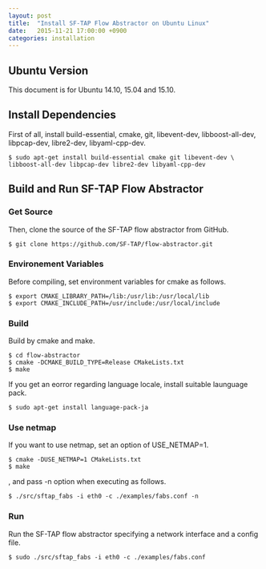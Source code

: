 ```yaml
---
layout: post
title:  "Install SF-TAP Flow Abstractor on Ubuntu Linux"
date:   2015-11-21 17:00:00 +0900
categories: installation
---
```

## Ubuntu Version

This document is for Ubuntu 14.10, 15.04 and 15.10.

## Install Dependencies

First of all, install build-essential, cmake, git, libevent-dev, libboost-all-dev, libpcap-dev, libre2-dev, libyaml-cpp-dev.

    $ sudo apt-get install build-essential cmake git libevent-dev \
    libboost-all-dev libpcap-dev libre2-dev libyaml-cpp-dev

## Build and Run SF-TAP Flow Abstractor

### Get Source

Then, clone the source of the SF-TAP flow abstractor from GitHub.

    $ git clone https://github.com/SF-TAP/flow-abstractor.git

### Environement Variables

Before compiling, set environment variables for cmake as follows.

    $ export CMAKE_LIBRARY_PATH=/lib:/usr/lib:/usr/local/lib
    $ export CMAKE_INCLUDE_PATH=/usr/include:/usr/local/include

### Build

Build by cmake and make.

    $ cd flow-abstractor
    $ cmake -DCMAKE_BUILD_TYPE=Release CMakeLists.txt
    $ make

If you get an eorror regarding language locale, install suitable launguage pack.

    $ sudo apt-get install language-pack-ja

### Use netmap

If you want to use netmap, set an option of USE_NETMAP=1.

    $ cmake -DUSE_NETMAP=1 CMakeLists.txt
    $ make


, and pass -n option when executing as follows.

    $ ./src/sftap_fabs -i eth0 -c ./examples/fabs.conf -n


### Run

Run the SF-TAP flow abstractor specifying a network interface and a config file.

    $ sudo ./src/sftap_fabs -i eth0 -c ./examples/fabs.conf
